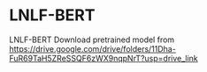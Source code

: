# LNLF-BERT
LNLF-BERT
Download pretrained model from https://drive.google.com/drive/folders/11Dha-FuR69TaH5ZReSSQF6zWX9nqpNrT?usp=drive_link
